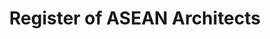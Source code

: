 ---
layout: datagovsg-search
title: Register of ASEAN Architects
permalink: /find-architects/register-of-asean-architects/
breadcrumb: Register of ASEAN Architects
collection_name: find-architects
datagovsg-id: a41ce851-728e-4d65-8dc5-e0515a01ff31
---